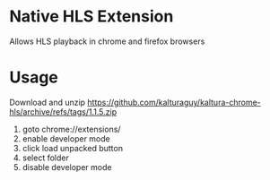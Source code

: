 # Native HLS Extension

Allows HLS playback in chrome and firefox browsers

# Usage

Download and unzip https://github.com/kalturaguy/kaltura-chrome-hls/archive/refs/tags/1.1.5.zip

1. goto chrome://extensions/
2. enable developer mode
3. click load unpacked button
4. select folder
5. disable developer mode

